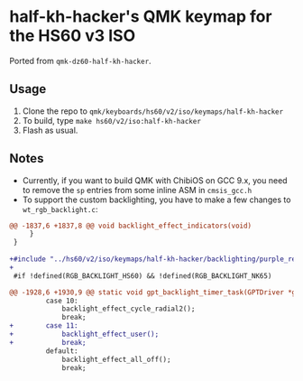 # half-kh-hacker's QMK keymap for the HS60 v3 ISO

Ported from `qmk-dz60-half-kh-hacker`.

## Usage

1. Clone the repo to `qmk/keyboards/hs60/v2/iso/keymaps/half-kh-hacker`
2. To build, type `make hs60/v2/iso:half-kh-hacker`
3. Flash as usual.

## Notes

- Currently, if you want to build QMK with ChibiOS on GCC 9.x, you need to remove the `sp` entries from some inline ASM in `cmsis_gcc.h`
- To support the custom backlighting, you have to make a few changes to `wt_rgb_backlight.c`:

```diff
@@ -1837,6 +1837,8 @@ void backlight_effect_indicators(void)
     }
 }
 
+#include "../hs60/v2/iso/keymaps/half-kh-hacker/backlighting/purple_reactive.h"
+
 #if !defined(RGB_BACKLIGHT_HS60) && !defined(RGB_BACKLIGHT_NK65)
```

```diff
@@ -1928,6 +1930,9 @@ static void gpt_backlight_timer_task(GPTDriver *gptp)
         case 10:
             backlight_effect_cycle_radial2();
             break;
+        case 11:
+            backlight_effect_user();
+            break;
         default:
             backlight_effect_all_off();
             break;
```
